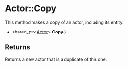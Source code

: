 # Actor::Copy

This method makes a copy of an actor, including its entity.

- shared_ptr<[Actor](Actor.md)> **Copy**()

## Returns

Returns a new actor that is a duplicate of this one.
